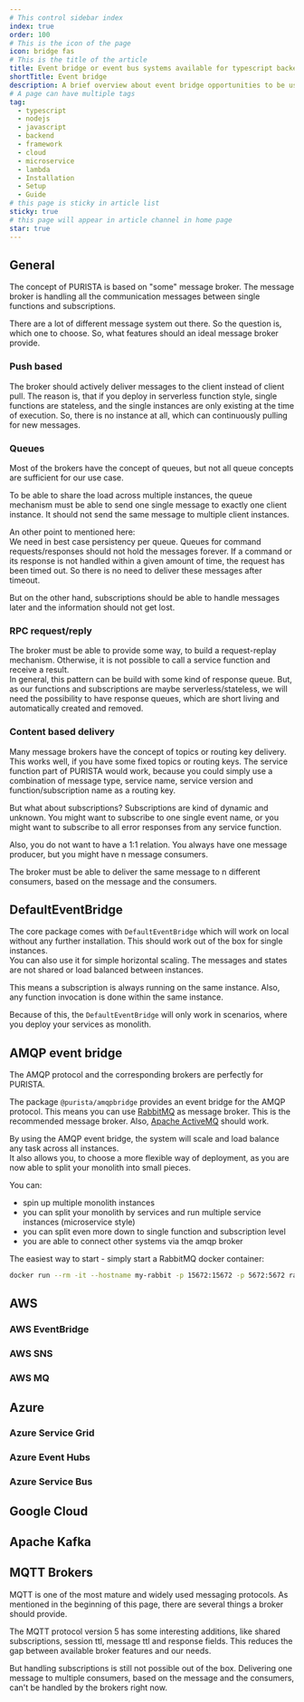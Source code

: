 ```yaml
---
# This control sidebar index
index: true
order: 100
# This is the icon of the page
icon: bridge fas
# This is the title of the article
title: Event bridge or event bus systems available for typescript backend framework PURISTA
shortTitle: Event bridge
description: A brief overview about event bridge opportunities to be used with PURISTA typescript framework
# A page can have multiple tags
tag:
  - typescript
  - nodejs
  - javascript
  - backend
  - framework
  - cloud
  - microservice
  - lambda
  - Installation
  - Setup
  - Guide
# this page is sticky in article list
sticky: true
# this page will appear in article channel in home page
star: true
---
```


## General

The concept of PURISTA is based on "some" message broker. The message broker is handling all the communication messages between single functions and subscriptions.

There are a lot of different message system out there. So the question is, which one to choose. So, what features should an ideal message broker provide.

### Push based

The broker should actively deliver messages to the client instead of client pull. The reason is, that if you deploy in serverless function style, single functions are stateless, and the single instances are only existing at the time of execution. So, there is no instance at all, which can  continuously pulling for new messages.

### Queues

Most of the brokers have the concept of queues, but not all queue concepts are sufficient for our use case.

To be able to share the load across multiple instances, the queue mechanism must be able to send one single message to exactly one client instance. It should not send the same message to multiple client instances.

An other point to mentioned here:  
We need in best case persistency per queue. Queues for command requests/responses should not hold the messages forever. If a command or its response is not handled within a given amount of time, the request has been timed out. So there is no need to deliver these messages after timeout.

But on the other hand, subscriptions should be able to handle messages later and the information should not get lost.

### RPC request/reply

The broker must be able to provide some way, to build a request-replay mechanism. Otherwise, it is not possible to call a service function and receive a result.  
In general, this pattern can be build with some kind of response queue. But, as our functions and subscriptions are maybe serverless/stateless, we will need the possibility to have response queues, which are short living and automatically created and removed.

### Content based delivery

Many message brokers have the concept of topics or routing key delivery. This works well, if you have some fixed topics or routing keys. The service function part of PURISTA would work, because you could simply use a combination of message type, service name, service version and function/subscription name as a routing key.

But what about subscriptions? Subscriptions are kind of dynamic and unknown. You might want to subscribe to one single event name, or you might want to subscribe to all error responses from any service function.

Also, you do not want to have a 1:1 relation. You always have one message producer, but you might have n message consumers.

The broker must be able to deliver the same message to n different consumers, based on the message and the consumers.

## DefaultEventBridge

The core package comes with `DefaultEventBridge` which will work on local without any further installation. This should work out of the box for single instances.  
You can also use it for simple horizontal scaling. The messages and states are not shared or load balanced between instances.

This means a subscription is always running on the same instance. Also, any function invocation is done within the same instance.

Because of this, the `DefaultEventBridge` will only work in scenarios, where you deploy your services as monolith.

## AMQP event bridge

The AMQP protocol and the corresponding brokers are perfectly for PURISTA.

The package `@purista/amqpbridge` provides an event bridge for the AMQP protocol. This means you can use [RabbitMQ](https://www.rabbitmq.com) as message broker. This is the recommended message broker. Also, [Apache ActiveMQ](https://activemq.apache.org/) should work.

By using the AMQP event bridge, the system will scale and load balance any task across all instances.  
It also allows you, to choose a more flexible way of deployment, as you are now able to split your monolith into small pieces.

You can:

- spin up multiple monolith instances
- you can split your monolith by services and run multiple service instances (microservice style)
- you can split even more down to single function and subscription level
- you are able to connect other systems via the amqp broker

The easiest way to start - simply start a RabbitMQ docker container:

```sh
docker run --rm -it --hostname my-rabbit -p 15672:15672 -p 5672:5672 rabbitmq:3-management
```

## AWS

### AWS EventBridge

### AWS SNS

### AWS MQ

## Azure

### Azure Service Grid

### Azure Event Hubs

### Azure Service Bus

## Google Cloud

## Apache Kafka

## MQTT Brokers

MQTT is one of the most mature and widely used messaging protocols. As mentioned in the beginning of this page, there are several things a broker should provide.

The MQTT protocol version 5 has some interesting additions, like shared subscriptions, session ttl, message ttl and response fields. This reduces the gap between available broker features and our needs.

But handling subscriptions is still not possible out of the box. Delivering one message to multiple consumers, based on the message and the consumers, can't be handled by the brokers right now.
